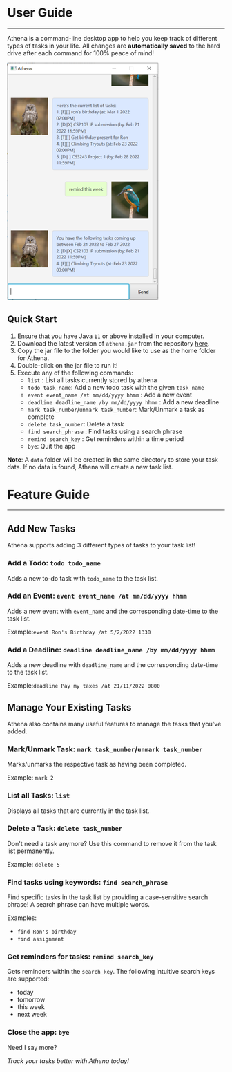 # User Guide

---

Athena is a command-line desktop app to help you keep track of different types of tasks in your life.
All changes are **automatically saved** to the hard drive after each command for 100% peace of mind!

<img src="Ui.png" alt="A screenshot of Athena's GUI" width="350"/>

## Quick Start
1. Ensure that you have Java `11` or above installed in your computer.
2. Download the latest version of `athena.jar` from the repository [here](https://github.com/limweiliang/ip).
3. Copy the jar file to the folder you would like to use as the home folder for Athena.
4. Double-click on the jar file to run it!
5. Execute any of the following commands:
   * `list` : List all tasks currently stored by athena
   * `todo task_name`: Add a new todo task with the given `task_name`
   * `event event_name /at mm/dd/yyyy hhmm` : Add a new event
   * `deadline deadline_name /by mm/dd/yyyy hhmm` : Add a new deadline
   * `mark task_number`/`unmark task_number`: Mark/Unmark a task as complete
   * `delete task_number`: Delete a task
   * `find search_phrase` : Find tasks using a search phrase
   * `remind search_key` : Get reminders within a time period
   * `bye`: Quit the app

**Note**: A `data` folder will be created in the same directory to store your task data. If no data is found, 
Athena will create a new task list.

# Feature Guide

---

## Add New Tasks
Athena supports adding 3 different types of tasks to your task list!

### Add a Todo: `todo todo_name`

Adds a new to-do task with `todo_name` to the task list.

### Add an Event: `event event_name /at mm/dd/yyyy hhmm`

Adds a new event with `event_name` and the corresponding date-time to the task list.

Example:`event Ron's Birthday /at 5/2/2022 1330`

### Add a Deadline: `deadline deadline_name /by mm/dd/yyyy hhmm`

Adds a new deadline with `deadline_name` and the corresponding date-time to the task list.

Example:`deadline Pay my taxes /at 21/11/2022 0800`

## Manage Your Existing Tasks
Athena also contains many useful features to manage the tasks that you've added.

### Mark/Unmark Task: `mark task_number`/`unmark task_number`

Marks/unmarks the respective task as having been completed.

Example: `mark 2`

### List all Tasks: `list`

Displays all tasks that are currently in the task list.

### Delete a Task: `delete task_number`

Don't need a task anymore? Use this command to remove it from the task list permanently.

Example: `delete 5`

### Find tasks using keywords: `find search_phrase`

Find specific tasks in the task list by providing a case-sensitive search phrase! A search phrase can have multiple words.

Examples: 
* `find Ron's birthday`
* `find assignment`

### Get reminders for tasks: `remind search_key`
Gets reminders within the `search_key`. The following intuitive search keys are supported:
* today
* tomorrow
* this week
* next week

### Close the app: `bye`
Need I say more?

_Track your tasks better with Athena today!_